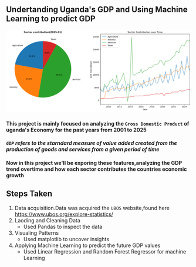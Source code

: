 ## Undertanding Uganda's GDP and Using Machine Learning to predict GDP
![GDP images](assets/uganda%20gdp.png)


#### This project is mainly focused on analyzing the `Gross Domestic Product` of uganda's Economy for the past years from 2001 to 2025
#### *`GDP` refers to the starndard measure of value added created from the production of goods and services from a given period of time*
#### Now in this project we'll be exporing these features,analyzing the GDP trend overtime and how each sector contributes the countries economic growth

## Steps Taken 
1. Data acquisition.Data was acquired the `UBOS` website,found here https://www.ubos.org/explore-statistics/
2. Laoding and Cleaning Data
   - Used Pandas to inspect the data
4. Visualing Patterns
   - Used matplotlib to uncover insights
6. Applying Machine Learning to predict the future GDP values
   - Used Linear Regression and Random Forest Regressor for machine Learning
